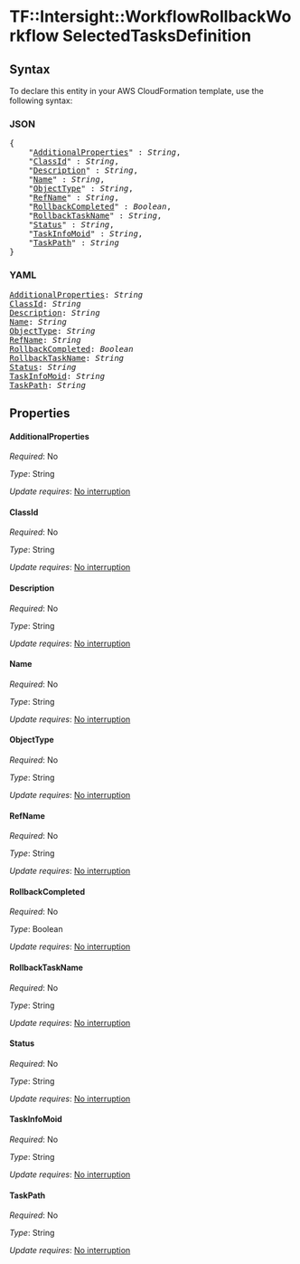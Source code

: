 # TF::Intersight::WorkflowRollbackWorkflow SelectedTasksDefinition

## Syntax

To declare this entity in your AWS CloudFormation template, use the following syntax:

### JSON

<pre>
{
    "<a href="#additionalproperties" title="AdditionalProperties">AdditionalProperties</a>" : <i>String</i>,
    "<a href="#classid" title="ClassId">ClassId</a>" : <i>String</i>,
    "<a href="#description" title="Description">Description</a>" : <i>String</i>,
    "<a href="#name" title="Name">Name</a>" : <i>String</i>,
    "<a href="#objecttype" title="ObjectType">ObjectType</a>" : <i>String</i>,
    "<a href="#refname" title="RefName">RefName</a>" : <i>String</i>,
    "<a href="#rollbackcompleted" title="RollbackCompleted">RollbackCompleted</a>" : <i>Boolean</i>,
    "<a href="#rollbacktaskname" title="RollbackTaskName">RollbackTaskName</a>" : <i>String</i>,
    "<a href="#status" title="Status">Status</a>" : <i>String</i>,
    "<a href="#taskinfomoid" title="TaskInfoMoid">TaskInfoMoid</a>" : <i>String</i>,
    "<a href="#taskpath" title="TaskPath">TaskPath</a>" : <i>String</i>
}
</pre>

### YAML

<pre>
<a href="#additionalproperties" title="AdditionalProperties">AdditionalProperties</a>: <i>String</i>
<a href="#classid" title="ClassId">ClassId</a>: <i>String</i>
<a href="#description" title="Description">Description</a>: <i>String</i>
<a href="#name" title="Name">Name</a>: <i>String</i>
<a href="#objecttype" title="ObjectType">ObjectType</a>: <i>String</i>
<a href="#refname" title="RefName">RefName</a>: <i>String</i>
<a href="#rollbackcompleted" title="RollbackCompleted">RollbackCompleted</a>: <i>Boolean</i>
<a href="#rollbacktaskname" title="RollbackTaskName">RollbackTaskName</a>: <i>String</i>
<a href="#status" title="Status">Status</a>: <i>String</i>
<a href="#taskinfomoid" title="TaskInfoMoid">TaskInfoMoid</a>: <i>String</i>
<a href="#taskpath" title="TaskPath">TaskPath</a>: <i>String</i>
</pre>

## Properties

#### AdditionalProperties

_Required_: No

_Type_: String

_Update requires_: [No interruption](https://docs.aws.amazon.com/AWSCloudFormation/latest/UserGuide/using-cfn-updating-stacks-update-behaviors.html#update-no-interrupt)

#### ClassId

_Required_: No

_Type_: String

_Update requires_: [No interruption](https://docs.aws.amazon.com/AWSCloudFormation/latest/UserGuide/using-cfn-updating-stacks-update-behaviors.html#update-no-interrupt)

#### Description

_Required_: No

_Type_: String

_Update requires_: [No interruption](https://docs.aws.amazon.com/AWSCloudFormation/latest/UserGuide/using-cfn-updating-stacks-update-behaviors.html#update-no-interrupt)

#### Name

_Required_: No

_Type_: String

_Update requires_: [No interruption](https://docs.aws.amazon.com/AWSCloudFormation/latest/UserGuide/using-cfn-updating-stacks-update-behaviors.html#update-no-interrupt)

#### ObjectType

_Required_: No

_Type_: String

_Update requires_: [No interruption](https://docs.aws.amazon.com/AWSCloudFormation/latest/UserGuide/using-cfn-updating-stacks-update-behaviors.html#update-no-interrupt)

#### RefName

_Required_: No

_Type_: String

_Update requires_: [No interruption](https://docs.aws.amazon.com/AWSCloudFormation/latest/UserGuide/using-cfn-updating-stacks-update-behaviors.html#update-no-interrupt)

#### RollbackCompleted

_Required_: No

_Type_: Boolean

_Update requires_: [No interruption](https://docs.aws.amazon.com/AWSCloudFormation/latest/UserGuide/using-cfn-updating-stacks-update-behaviors.html#update-no-interrupt)

#### RollbackTaskName

_Required_: No

_Type_: String

_Update requires_: [No interruption](https://docs.aws.amazon.com/AWSCloudFormation/latest/UserGuide/using-cfn-updating-stacks-update-behaviors.html#update-no-interrupt)

#### Status

_Required_: No

_Type_: String

_Update requires_: [No interruption](https://docs.aws.amazon.com/AWSCloudFormation/latest/UserGuide/using-cfn-updating-stacks-update-behaviors.html#update-no-interrupt)

#### TaskInfoMoid

_Required_: No

_Type_: String

_Update requires_: [No interruption](https://docs.aws.amazon.com/AWSCloudFormation/latest/UserGuide/using-cfn-updating-stacks-update-behaviors.html#update-no-interrupt)

#### TaskPath

_Required_: No

_Type_: String

_Update requires_: [No interruption](https://docs.aws.amazon.com/AWSCloudFormation/latest/UserGuide/using-cfn-updating-stacks-update-behaviors.html#update-no-interrupt)

